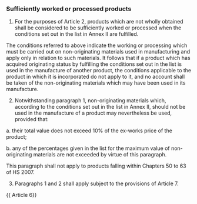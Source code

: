 ### Sufficiently worked or processed products

1. For the purposes of Article 2, products which are not wholly obtained shall be considered to be sufficiently worked or processed when the conditions set out in the list in Annex II are fulfilled.

The conditions referred to above indicate the working or processing which must be carried out on non-originating materials used in manufacturing and apply only in relation to such materials. It follows that if a product which has acquired originating status by fulfilling the conditions set out in the list is used in the manufacture of another product, the conditions applicable to the product in which it is incorporated do not apply to it, and no account shall be taken of the non-originating materials which may have been used in its manufacture.

2. Notwithstanding paragraph 1, non-originating materials which, according to the conditions set out in the list in Annex II, should not be used in the manufacture of a product may nevertheless be used, provided that:

a. their total value does not exceed 10% of the ex-works price of the product;

b. any of the percentages given in the list for the maximum value of non-originating materials are not exceeded by virtue of this paragraph.

This paragraph shall not apply to products falling within Chapters 50 to 63 of HS 2007.

3. Paragraphs 1 and 2 shall apply subject to the provisions of Article 7.

{{ Article 6}}
